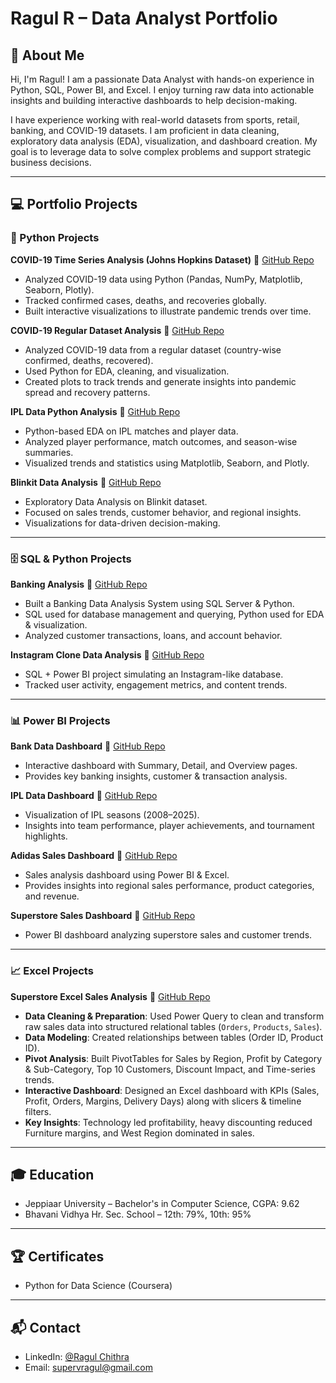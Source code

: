 
# Ragul R – Data Analyst Portfolio

## 📖 About Me

Hi, I'm Ragul! I am a passionate Data Analyst with hands-on experience in Python, SQL, Power BI, and Excel. I enjoy turning raw data into actionable insights and building interactive dashboards to help decision-making.

I have experience working with real-world datasets from sports, retail, banking, and COVID-19 datasets. I am proficient in data cleaning, exploratory data analysis (EDA), visualization, and dashboard creation. My goal is to leverage data to solve complex problems and support strategic business decisions.

---

## 💻 Portfolio Projects

### 🐍 Python Projects

**COVID-19 Time Series Analysis (Johns Hopkins Dataset)**
🔗 [GitHub Repo](https://github.com/Ragul-dataAnalyst/covid19_time_series_analysis)

* Analyzed COVID-19 data using Python (Pandas, NumPy, Matplotlib, Seaborn, Plotly).
* Tracked confirmed cases, deaths, and recoveries globally.
* Built interactive visualizations to illustrate pandemic trends over time.

**COVID-19 Regular Dataset Analysis**
🔗 [GitHub Repo](https://github.com/Ragul-dataAnalyst/covid19_dataset_analysis)

* Analyzed COVID-19 data from a regular dataset (country-wise confirmed, deaths, recovered).
* Used Python for EDA, cleaning, and visualization.
* Created plots to track trends and generate insights into pandemic spread and recovery patterns.

**IPL Data Python Analysis**
🔗 [GitHub Repo](https://github.com/Ragul-dataAnalyst/ipl_data_python_analysis)

* Python-based EDA on IPL matches and player data.
* Analyzed player performance, match outcomes, and season-wise summaries.
* Visualized trends and statistics using Matplotlib, Seaborn, and Plotly.

**Blinkit Data Analysis**
🔗 [GitHub Repo](https://github.com/Ragul-dataAnalyst/blinkit_data_analysis)

* Exploratory Data Analysis on Blinkit dataset.
* Focused on sales trends, customer behavior, and regional insights.
* Visualizations for data-driven decision-making.

---

### 🗄️ SQL & Python Projects

**Banking Analysis**
🔗 [GitHub Repo](https://github.com/Ragul-dataAnalyst/banking_data_analysis)

* Built a Banking Data Analysis System using SQL Server & Python.
* SQL used for database management and querying, Python used for EDA & visualization.
* Analyzed customer transactions, loans, and account behavior.

**Instagram Clone Data Analysis**
🔗 [GitHub Repo](https://github.com/Ragul-dataAnalyst/instagram_clone_analysis)

* SQL + Power BI project simulating an Instagram-like database.
* Tracked user activity, engagement metrics, and content trends.

---

### 📊 Power BI Projects

**Bank Data Dashboard**
🔗 [GitHub Repo](https://github.com/Ragul-dataAnalyst/bank_data_dashboard)

* Interactive dashboard with Summary, Detail, and Overview pages.
* Provides key banking insights, customer & transaction analysis.

**IPL Data Dashboard**
🔗 [GitHub Repo](https://github.com/Ragul-dataAnalyst/ipl_data_dashboard)

* Visualization of IPL seasons (2008–2025).
* Insights into team performance, player achievements, and tournament highlights.

**Adidas Sales Dashboard**
🔗 [GitHub Repo](https://github.com/Ragul-dataAnalyst/adidas_sales_dashboard)

* Sales analysis dashboard using Power BI & Excel.
* Provides insights into regional sales performance, product categories, and revenue.

**Superstore Sales Dashboard**
🔗 [GitHub Repo](https://github.com/Ragul-dataAnalyst/superstore_powerbi_dashboard)

* Power BI dashboard analyzing superstore sales and customer trends.

---

### 📈 Excel Projects

**Superstore Excel Sales Analysis**
🔗 [GitHub Repo](https://github.com/Ragul-dataAnalyst/super_store_Excel_analysis-)

* **Data Cleaning & Preparation**: Used Power Query to clean and transform raw sales data into structured relational tables (`Orders`, `Products`, `Sales`).
* **Data Modeling**: Created relationships between tables (Order ID, Product ID).
* **Pivot Analysis**: Built PivotTables for Sales by Region, Profit by Category & Sub-Category, Top 10 Customers, Discount Impact, and Time-series trends.
* **Interactive Dashboard**: Designed an Excel dashboard with KPIs (Sales, Profit, Orders, Margins, Delivery Days) along with slicers & timeline filters.
* **Key Insights**: Technology led profitability, heavy discounting reduced Furniture margins, and West Region dominated in sales.

---

## 🎓 Education

* Jeppiaar University – Bachelor's in Computer Science, CGPA: 9.62
* Bhavani Vidhya Hr. Sec. School – 12th: 79%, 10th: 95%

---

## 🏆 Certificates

* Python for Data Science (Coursera)

---

## 📬 Contact

* LinkedIn: [@Ragul Chithra](https://www.linkedin.com/in/ragul-chithra)
* Email: [supervragul@gmail.com](mailto:supervragul@gmail.com)

